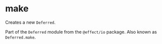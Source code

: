 # make

Creates a new `Deferred`.

Part of the `Deferred` module from the `@effect/io` package. Also known as `Deferred.make`.
